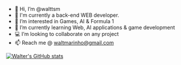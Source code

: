 - 👋 Hi, I’m @walttsm
- 👔 I'm currently a back-end WEB developer. 
- 👀 I’m interested in Games, AI & Formula 1
- 🌱 I’m currently learning Web, AI applications & game development
- 💻 I’m looking to collaborate on any project
- 📫 Reach me @ waltmarinho@gmail.com

[![Walter's GitHub stats](https://github-readme-stats.vercel.app/api?username=walttsm)](https://github.com/anuraghazra/github-readme-stats)

<!---
walttsm/walttsm is a ✨ special ✨ repository because its `README.md` (this file) appears on your GitHub profile.
You can click the Preview link to take a look at your changes.
--->
